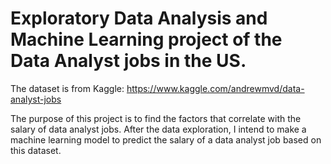 # Exploratory Data Analysis and Machine Learning project of the Data Analyst jobs in the US.

The dataset is from Kaggle: https://www.kaggle.com/andrewmvd/data-analyst-jobs

The purpose of this project is to find the factors that correlate with the salary of data analyst jobs. After the data exploration, I intend to make a machine learning model to predict the salary of a data analyst job based on this dataset.
